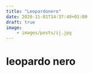 ```yaml
---
title: "Leopardonero"
date: 2020-11-01T14:37:49+01:00
draft: true
image: 
    - images/posts/ij.jpg
---
```


# leopardo nero
